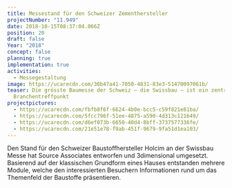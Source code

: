 ```yaml
---
title: Messestand für den Schweizer Zementhersteller
projectNumber: "11.949"
date: 2018-10-15T08:37:04.066Z
position: 20
draft: false
Year: "2018"
concept: false
planning: true
implementation: true
activities:
  - Messegestaltung
image: https://ucarecdn.com/30b47a41-7050-4831-83e3-51470097061b/
teaser: Die grösste Baumesse der Schweiz – die Swissbau – ist ein zentraler
  Branchentreffpunkt
projectpictures:
  - https://ucarecdn.com/fbfb8f6f-6624-4b0e-bcc5-c59f821e81ba/
  - https://ucarecdn.com/5fcc796f-51ee-4875-a590-4d313c121649/
  - https://ucarecdn.com/d6ef073b-6650-40d4-8bff-3737577336fe/
  - https://ucarecdn.com/21e51e78-f9ab-451f-9679-9fa51d1ea103/
---
```

Den Stand für den Schweizer Baustoffhersteller Holcim an der Swissbau Messe hat Source Associates entworfen und 3dimensional umgesetzt. Basierend auf der klassischen Grundform eines Hauses entstanden mehrere Module, welche den interessierten Besuchern Informationen rund um das Themenfeld der Baustoffe präsentieren.
